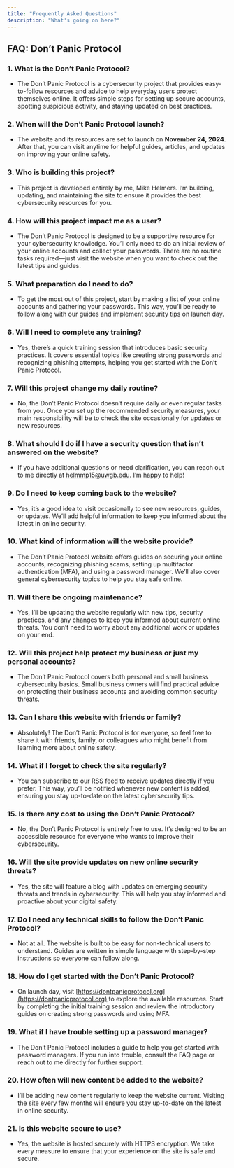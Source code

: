 ```yaml
---
title: "Frequently Asked Questions"
description: "What's going on here?"
---
```


## FAQ: Don’t Panic Protocol

### 1. **What is the Don’t Panic Protocol?**
   - The Don’t Panic Protocol is a cybersecurity project that provides easy-to-follow resources and advice to help everyday users protect themselves online. It offers simple steps for setting up secure accounts, spotting suspicious activity, and staying updated on best practices.

### 2. **When will the Don’t Panic Protocol launch?**
   - The website and its resources are set to launch on **November 24, 2024**. After that, you can visit anytime for helpful guides, articles, and updates on improving your online safety.

### 3. **Who is building this project?**
   - This project is developed entirely by me, Mike Helmers. I’m building, updating, and maintaining the site to ensure it provides the best cybersecurity resources for you.

### 4. **How will this project impact me as a user?**
   - The Don’t Panic Protocol is designed to be a supportive resource for your cybersecurity knowledge. You’ll only need to do an initial review of your online accounts and collect your passwords. There are no routine tasks required—just visit the website when you want to check out the latest tips and guides.

### 5. **What preparation do I need to do?**
   - To get the most out of this project, start by making a list of your online accounts and gathering your passwords. This way, you’ll be ready to follow along with our guides and implement security tips on launch day.

### 6. **Will I need to complete any training?**
   - Yes, there’s a quick training session that introduces basic security practices. It covers essential topics like creating strong passwords and recognizing phishing attempts, helping you get started with the Don’t Panic Protocol.

### 7. **Will this project change my daily routine?**
   - No, the Don’t Panic Protocol doesn’t require daily or even regular tasks from you. Once you set up the recommended security measures, your main responsibility will be to check the site occasionally for updates or new resources.

### 8. **What should I do if I have a security question that isn’t answered on the website?**
   - If you have additional questions or need clarification, you can reach out to me directly at [helmmp15@uwgb.edu](mailto:helmmp15@uwgb.edu). I’m happy to help!

### 9. **Do I need to keep coming back to the website?**
   - Yes, it’s a good idea to visit occasionally to see new resources, guides, or updates. We’ll add helpful information to keep you informed about the latest in online security.

### 10. **What kind of information will the website provide?**
   - The Don’t Panic Protocol website offers guides on securing your online accounts, recognizing phishing scams, setting up multifactor authentication (MFA), and using a password manager. We’ll also cover general cybersecurity topics to help you stay safe online.

### 11. **Will there be ongoing maintenance?**
   - Yes, I’ll be updating the website regularly with new tips, security practices, and any changes to keep you informed about current online threats. You don’t need to worry about any additional work or updates on your end.

### 12. **Will this project help protect my business or just my personal accounts?**
   - The Don’t Panic Protocol covers both personal and small business cybersecurity basics. Small business owners will find practical advice on protecting their business accounts and avoiding common security threats.

### 13. **Can I share this website with friends or family?**
   - Absolutely! The Don’t Panic Protocol is for everyone, so feel free to share it with friends, family, or colleagues who might benefit from learning more about online safety.

### 14. **What if I forget to check the site regularly?**
   - You can subscribe to our RSS feed to receive updates directly if you prefer. This way, you’ll be notified whenever new content is added, ensuring you stay up-to-date on the latest cybersecurity tips.

### 15. **Is there any cost to using the Don’t Panic Protocol?**
   - No, the Don’t Panic Protocol is entirely free to use. It’s designed to be an accessible resource for everyone who wants to improve their cybersecurity.

### 16. **Will the site provide updates on new online security threats?**
   - Yes, the site will feature a blog with updates on emerging security threats and trends in cybersecurity. This will help you stay informed and proactive about your digital safety.

### 17. **Do I need any technical skills to follow the Don’t Panic Protocol?**
   - Not at all. The website is built to be easy for non-technical users to understand. Guides are written in simple language with step-by-step instructions so everyone can follow along.

### 18. **How do I get started with the Don’t Panic Protocol?**
   - On launch day, visit [https://dontpanicprotocol.org](https://dontpanicprotocol.org) to explore the available resources. Start by completing the initial training session and review the introductory guides on creating strong passwords and using MFA.

### 19. **What if I have trouble setting up a password manager?**
   - The Don’t Panic Protocol includes a guide to help you get started with password managers. If you run into trouble, consult the FAQ page or reach out to me directly for further support.

### 20. **How often will new content be added to the website?**
   - I’ll be adding new content regularly to keep the website current. Visiting the site every few months will ensure you stay up-to-date on the latest in online security.

### 21. **Is this website secure to use?**
   - Yes, the website is hosted securely with HTTPS encryption. We take every measure to ensure that your experience on the site is safe and secure.
